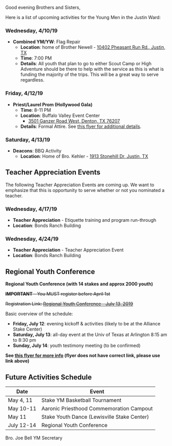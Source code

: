 Good evening Brothers and Sisters,

Here is a list of upcoming activities for the Young Men in the Justin Ward:


### Wednesday, 4/10/19
- **Combined YM/YW**: Flag Repair
	- **Location**: home of Brother Newell - [10402 Pheasant Run Rd., Justin, TX](https://goo.gl/maps/5TLGB4YfNK42)
	- **Time**: 7:00 PM
	- **Details**: All youth that plan to go to either Scout Camp or High Adventure should be there to help with the service as this is what is funding the majority of the trips. This will be a great way to serve regardless.


### Friday, 4/12/19

- **Priest/Laurel Prom (Hollywood Gala)**
	- **Time**: 8-11 PM
	- **Location**: Buffalo Valley Event Center
		- [3501 Ganzer Road West, Denton, TX  76207](https://goo.gl/maps/XZBzsWAiFb92)
	- **Details**: Formal Attire. See [this flyer for additional details](https://drive.google.com/open?id=1zsfRfy6NgAxZRmds8gkcVRRGO_67XaE4).


### Saturday, 4/13/19
- **Deacons**: BBQ Activity
	- **Location**: Home of Bro. Kehler - [1913 Stonehill Dr, Justin, TX](https://goo.gl/maps/FZkroyHRFxj)



## Teacher Appreciation Events

The following Teacher Appreciation Events are coming up. We want to emphasize that this is opportunity to serve whether or not you nominated a teacher.


### Wednesday, 4/17/19

- **Teacher Appreciation** - Etiquette training and program run-through
- **Location**: Bonds Ranch Building


### Wednesday, 4/24/19

- **Teacher Appreciation** - Teacher Appreciation Event
- **Location**: Bonds Ranch Building



## Regional Youth Conference

**Regional Youth Conference (with 14 stakes and approx 2000 youth)**

~~**IMPORTANT** - You MUST register before April 1st~~

~~Registration Link: [Regional Youth Conference - July 13, 2019](https://www.surveymonkey.com/r/S2QS6KZ)~~

Basic overview of the schedule:
- **Friday, July 12**: evening kickoff & activities (likely to be at the Alliance Stake Center)
- **Saturday, July 13**: all-day event at the Univ of Texas at Arlington 8:15 am to 8:30 pm
- **Sunday, July 14**: youth testimony meeting (to be confirmed)

**See [this flyer for more info](https://drive.google.com/open?id=1c5s7ACAVpQCZyDvkG_qrAqdNhyyhYx6K) (flyer does not have correct link, please use link above)**



## Future Activities Schedule

Date | Event
-- | --
May 4, 11 | Stake YM Basketball Tournament
May 10-11 | Aaronic Priesthood Commemoration Campout
May 11 | Stake Youth Dance (Lewisville Stake Center)
July 12-14 | Regional Youth Conference


Bro. Joe Bell
YM Secretary
